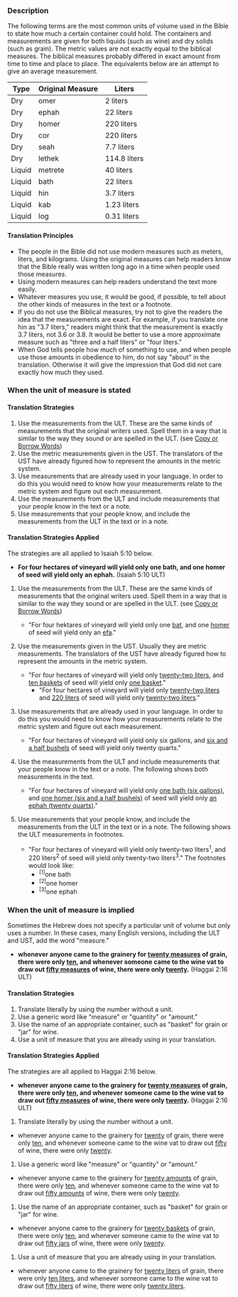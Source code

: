 
### Description

The following terms are the most common units of volume used in the Bible to state how much a certain container could hold. The containers and measurements are given for both liquids (such as wine) and dry solids (such as grain). The metric values are not exactly equal to the biblical measures. The biblical measures probably differed in exact amount from time to time and place to place. The equivalents below are an attempt to give an average measurement.

| Type |  Original Measure |   Liters |
| -------- | -------- | -------- |
| Dry |  omer |  2 liters |
| Dry |  ephah |  22 liters |
| Dry |  homer |  220 liters |
| Dry |  cor |  220 liters |
| Dry |  seah |  7.7 liters |
| Dry |  lethek |  114.8 liters |
| Liquid |  metrete |  40 liters |
| Liquid |  bath |  22 liters |
| Liquid |  hin |  3.7 liters |
| Liquid |  kab |  1.23 liters |
| Liquid |  log |  0.31 liters |

#### Translation Principles

* The people in the Bible did not use modern measures such as meters, liters, and kilograms. Using the original measures can help readers know that the Bible really was written long ago in a time when people used those measures.
* Using modern measures can help readers understand the text more easily.
* Whatever measures you use, it would be good, if possible, to tell about the other kinds of measures in the text or a footnote.
* If you do not use the Biblical measures, try not to give the readers the idea that the measurements are exact. For example, if you translate one hin as "3.7 liters," readers might think that the measurement is exactly 3.7 liters, not 3.6 or 3.8. It would be better to use a more approximate measure such as "three and a half liters" or "four liters."
* When God tells people how much of something to use, and when people use those amounts in obedience to him, do not say "about" in the translation. Otherwise it will give the impression that God did not care exactly how much they used.

### When the unit of measure is stated

#### Translation Strategies

1. Use the measurements from the ULT. These are the same kinds of measurements that the original writers used. Spell them in a way that is similar to the way they sound or are spelled in the ULT. (see [Copy or Borrow Words](../translate-transliterate/01.md))
1. Use the metric measurements given in the UST. The translators of the UST have already figured how to represent the amounts in the metric system.
1. Use measurements that are already used in your language. In order to do this you would need to know how your measurements relate to the metric system and figure out each measurement.
1. Use the measurements from the ULT and include measurements that your people know in the text or a note.
1. Use measurements that your people know, and include the measurements from the ULT in the text or in a note.

#### Translation Strategies Applied

The strategies are all applied to Isaiah 5:10 below.

* **For four hectares of vineyard will yield only one bath, and one homer of seed will yield only an ephah.** (Isaiah 5:10 ULT)

1. Use the measurements from the ULT. These are the same kinds of measurements that the original writers used. Spell them in a way that is similar to the way they sound or are spelled in the ULT. (see [Copy or Borrow Words](../translate-transliterate/01.md))

    * "For four hektares of vineyard will yield only one <u>bat</u>, and one <u>homer</u> of seed will yield only an <u>efa</u>."

1. Use the measurements given in the UST. Usually they are metric measurements. The translators of the UST have already figured how to represent the amounts in the metric system.

    * "For four hectares of vineyard will yield only <u>twenty-two liters</u>, and <u>ten baskets</u> of seed will yield only <u>one basket</u>."
        * "For four hectares of vineyard will yield only <u>twenty-two liters</u> and <u>220 liters</u> of seed will yield only <u>twenty-two liters</u>."

1. Use measurements that are already used in your language. In order to do this you would need to know how your measurements relate to the metric system and figure out each measurement.

    * "For four hectares of vineyard will yield only six gallons, and <u>six and a half bushels</u> of seed will yield only twenty quarts."

1. Use the measurements from the ULT and include measurements that your people know in the text or a note.  The following shows both measurements in the text.

    * "For four hectares of vineyard will yield only <u>one bath (six gallons)</u>, and <u>one homer (six and a half bushels)</u> of seed will yield only <u>an ephah (twenty quarts)</u>."

1. Use measurements that your people know, and include the measurements from the ULT in the text or in a note. The following shows the ULT measurements in footnotes.

    * "For four hectares of vineyard will yield only twenty-two liters<sup>1</sup>, and 220 liters<sup>2</sup> of seed will yield only twenty-two liters<sup>3</sup>." The footnotes would look like:
        * <sup>[1]</sup>one bath
        * <sup>[2]</sup>one homer
        * <sup>[3]</sup>one ephah

### When the unit of measure is implied

Sometimes the Hebrew does not specify a particular unit of volume but only uses a number. In these cases, many English versions, including the ULT and UST, add the word "measure."

* **whenever anyone came to the grainery for <u>twenty measures</u> of grain, there were only <u>ten</u>, and whenever someone came to the wine vat to draw out <u>fifty measures</u> of wine, there were only <u>twenty</u>.** (Haggai 2:16 ULT)

#### Translation Strategies

1. Translate literally by using the number without a unit.
1. Use a generic word like "measure" or "quantity" or "amount."
1. Use the name of an appropriate container, such as "basket" for grain or "jar" for wine.
1. Use a unit of measure that you are already using in your translation.

#### Translation Strategies Applied

The strategies are all applied to Haggai 2:16 below.

* **whenever anyone came to the grainery for <u>twenty measures</u> of grain, there were only <u>ten</u>, and whenever someone came to the wine vat to draw  out <u>fifty measures</u> of wine, there were only <u>twenty</u>.** (Haggai 2:16 ULT)

1. Translate literally by using the number without a unit.

  * whenever anyone came to the grainery for <u>twenty</u> of grain, there were only <u>ten</u>, and whenever someone came to the wine vat to draw out <u>fifty</u> of wine, there were only <u>twenty</u>.

1. Use a generic word like "measure" or "quantity" or "amount."

  * whenever anyone came to the grainery for <u>twenty amounts</u> of grain, there were only <u>ten</u>, and whenever someone came to the wine vat to draw out <u>fifty amounts</u> of wine, there were only <u>twenty</u>.

1. Use the name of an appropriate container, such as "basket" for grain or "jar" for wine.

  * whenever anyone came to the grainery for <u>twenty baskets</u> of grain, there were only <u>ten</u>, and whenever someone came to the wine vat to draw out <u>fifty jars</u> of wine, there were only <u>twenty</u>.

1. Use a unit of measure that you are already using in your translation.

  * whenever anyone came to the grainery for <u>twenty liters</u> of grain, there were only <u>ten liters</u>, and whenever someone came to the wine vat to draw out <u>fifty liters</u> of wine, there were only <u>twenty liters</u>.


